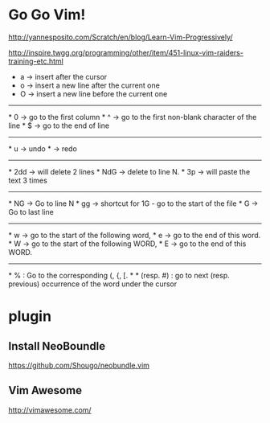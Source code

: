Go Go Vim!
=====
http://yannesposito.com/Scratch/en/blog/Learn-Vim-Progressively/

http://inspire.twgg.org/programming/other/item/451-linux-vim-raiders-training-etc.html

* a → insert after the cursor
* o → insert a new line after the current one
* O → insert a new line before the current one
<hr>
* 0 → go to the first column
* ^ → go to the first non-blank character of the line
* $ → go to the end of line
<hr>
* u → undo
* <C-r> → redo
<hr>
* 2dd → will delete 2 lines
* NdG -> delete to line N.
* 3p → will paste the text 3 times
<hr>
* NG → Go to line N
* gg → shortcut for 1G - go to the start of the file
* G → Go to last line
<hr>
* w → go to the start of the following word,
* e → go to the end of this word.
* W → go to the start of the following WORD,
* E → go to the end of this WORD.
<hr>
* % : Go to the corresponding (, {, [.
* * (resp. #) : go to next (resp. previous) occurrence of the word under the cursor



# plugin

## Install NeoBoundle
https://github.com/Shougo/neobundle.vim

## Vim Awesome
http://vimawesome.com/

